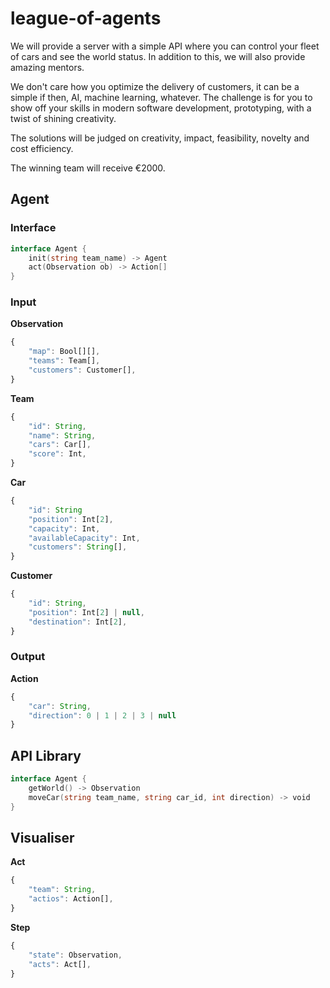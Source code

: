 # league-of-agents

We will provide a server with a simple API where you can control your fleet of cars and see the world status. In addition to this, we will also provide amazing mentors.

We don't care how you optimize the delivery of customers, it can be a simple if then, AI, machine learning, whatever. The challenge is for you to show off your skills in modern software development, prototyping, with a twist of shining creativity.

The solutions will be judged on creativity, impact, feasibility, novelty and cost efficiency.

The winning team will receive €2000.

## Agent

### Interface

```go
interface Agent {
    init(string team_name) -> Agent
    act(Observation ob) -> Action[]
}
```

### Input

**Observation**

```javascript
{
    "map": Bool[][],
    "teams": Team[],
    "customers": Customer[],
}
```

**Team**

```javascript
{
    "id": String,
    "name": String,
    "cars": Car[],
    "score": Int,
}
```

**Car**

```javascript
{
    "id": String
    "position": Int[2],
    "capacity": Int,
    "availableCapacity": Int,
    "customers": String[],
}
```

**Customer**

```javascript
{
    "id": String,
    "position": Int[2] | null,
    "destination": Int[2],
}
```

### Output

**Action**

```javascript
{
    "car": String,
    "direction": 0 | 1 | 2 | 3 | null
}
```


## API Library

```go
interface Agent {
    getWorld() -> Observation
    moveCar(string team_name, string car_id, int direction) -> void
}
```


## Visualiser

**Act**

```javascript
{
    "team": String,
    "actios": Action[],
}
```

**Step**

```javascript
{
    "state": Observation,
    "acts": Act[],
}
```
